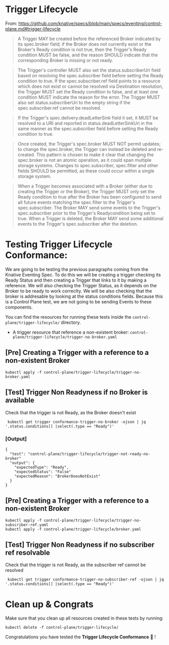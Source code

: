 # Trigger Lifecycle 

From: https://github.com/knative/specs/blob/main/specs/eventing/control-plane.md#trigger-lifecycle

> A Trigger MAY be created before the referenced Broker indicated by its spec.broker field; if the Broker does not currently exist or the Broker's Ready condition is not true, then the Trigger's Ready condition MUST be false, and the reason SHOULD indicate that the corresponding Broker is missing or not ready.

> The Trigger's controller MUST also set the status.subscriberUri field based on resolving the spec.subscriber field before setting the Ready condition to true. If the spec.subscriber.ref field points to a resource which does not exist or cannot be resolved via Destination resolution, the Trigger MUST set the Ready condition to false, and at least one condition MUST indicate the reason for the error. The Trigger MUST also set status.subscriberUri to the empty string if the spec.subscriber.ref cannot be resolved.

> If the Trigger's spec.delivery.deadLetterSink field it set, it MUST be resolved to a URI and reported in status.deadLetterSinkUri in the same manner as the spec.subscriber field before setting the Ready condition to true.

> Once created, the Trigger's spec.broker MUST NOT permit updates; to change the spec.broker, the Trigger can instead be deleted and re-created. This pattern is chosen to make it clear that changing the spec.broker is not an atomic operation, as it could span multiple storage systems. Changes to spec.subscriber, spec.filter and other fields SHOULD be permitted, as these could occur within a single storage system.

> When a Trigger becomes associated with a Broker (either due to creating the Trigger or the Broker), the Trigger MUST only set the Ready condition to true after the Broker has been configured to send all future events matching the spec.filter to the Trigger's spec.subscriber. The Broker MAY send some events to the Trigger's spec.subscriber prior to the Trigger's Readycondition being set to true. When a Trigger is deleted, the Broker MAY send some additional events to the Trigger's spec.subscriber after the deletion.

# Testing Trigger Lifecycle Conformance: 

We are going to be testing the previous paragraphs coming from the Knative Eventing Spec. To do this we will be creating a trigger  checking its Ready Status and then creating a Trigger that links to it by making a reference. We will also checking the Trigger Status, as it depends on the Broker to be ready to work correclty. We will be also checking that the broker is addresable by looking at the status conditions fields. Because this is a Control Plane test, we are not going to be sending Events to these components. 

You can find the resources for running these tests inside the `control-plane/trigger-lifecycle/` directory. 
- A trigger resource that reference a non-existent broker: `control-plane/trigger-lifecycle/trigger-no-broker.yaml`

## [Pre] Creating a Trigger with a reference to a non-existent Broker 

```
kubectl apply -f control-plane/trigger-lifecycle/trigger-no-broker.yaml
```

## [Test] Trigger Non Readyness if no Broker is available

Check that the trigger is not Ready, as the Broker doesn't exist

```
 kubectl get trigger conformance-trigger-no-broker -ojson | jq '.status.conditions[] |select(.type == "Ready")' 
```

### [Output]

```
{
  "test": "control-plane/trigger-lifecycle/trigger-not-ready-no-broker"
  "output": {
	"expectedType": "Ready",
	"expectedStatus": "False"
    "expectedReason": "BrokerDoesNotExist"
  }
}
```

## [Pre] Creating a Trigger with a reference to a non-existent Broker 

```
kubectl apply -f control-plane/trigger-lifecycle/trigger-no-subscriber-ref.yaml
kubectl apply -f control-plane/trigger-lifecycle/broker.yaml
```


## [Test] Trigger Non Readyness if no subscriber ref resolvable

Check that the trigger is not Ready, as the subscriber ref cannot be resolved

```
 kubectl get trigger conformance-trigger-no-subscriber-ref -ojson | jq '.status.conditions[] |select(.type == "Ready")' 
```

# Clean up & Congrats

Make sure that you clean up all resources created in these tests by running: 

```
kubectl delete -f control-plane/trigger-lifecycle/
```

Congratulations you have tested the **Trigger Lifecycle Conformance** :metal: !